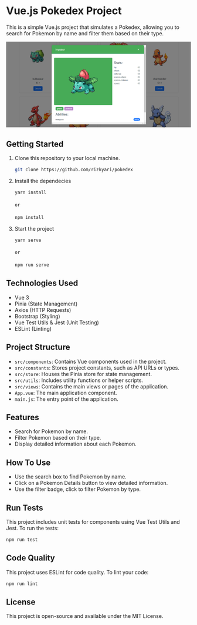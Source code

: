 # Vue.js Pokedex Project

This is a simple Vue.js project that simulates a Pokedex, allowing you to search for Pokemon by name and filter them based on their type.

![Sample Screenshot](./src/assets/images/details-1.png)

## Getting Started

1. Clone this repository to your local machine.

     ```bash
    git clone https://github.com/rizkyari/pokedex
    ```
2. Install the dependecies

    ```bash
    yarn install

    or

    npm install
    ```

3. Start the project

    ```bash
    yarn serve
    
    or

    npm run serve
    ```

## Technologies Used

- Vue 3
- Pinia (State Management)
- Axios (HTTP Requests)
- Bootstrap (Styling)
- Vue Test Utils & Jest (Unit Testing)
- ESLint (Linting)

## Project Structure

- `src/components`: Contains Vue components used in the project.
- `src/constants`: Stores project constants, such as API URLs or types.
- `src/store`: Houses the Pinia store for state management.
- `src/utils`: Includes utility functions or helper scripts.
- `src/views`: Contains the main views or pages of the application.
- `App.vue`: The main application component.
- `main.js`: The entry point of the application.

## Features

- Search for Pokemon by name.
- Filter Pokemon based on their type.
- Display detailed information about each Pokemon.

## How To Use
- Use the search box to find Pokemon by name.
- Click on a Pokemon Details button to view detailed information.
- Use the filter badge, click to filter Pokemon by type.

## Run Tests
This project includes unit tests for components using Vue Test Utils and Jest. To run the tests:

```bash
npm run test
```

## Code Quality
This project uses ESLint for code quality. To lint your code:

```bash
npm run lint
```

## License
This project is open-source and available under the MIT License.
